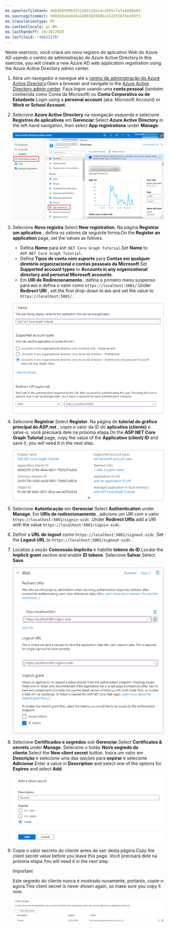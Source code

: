 ```yaml
---
ms.openlocfilehash: debd685996df22a83110a14ca585cfafa4e08a0d
ms.sourcegitcommit: 9d0d10a9e8e5a1d80382d89bc412df287bee03f3
ms.translationtype: MT
ms.contentlocale: pt-BR
ms.lasthandoff: 10/30/2020
ms.locfileid: "48822276"
---
```

<!-- markdownlint-disable MD002 MD041 -->

<span data-ttu-id="98088-101">Neste exercício, você criará um novo registro de aplicativo Web do Azure AD usando o centro de administração do Azure Active Directory.</span><span class="sxs-lookup"><span data-stu-id="98088-101">In this exercise, you will create a new Azure AD web application registration using the Azure Active Directory admin center.</span></span>

1. <span data-ttu-id="98088-102">Abra um navegador e navegue até o [centro de administração do Azure Active Directory](https://aad.portal.azure.com).</span><span class="sxs-lookup"><span data-stu-id="98088-102">Open a browser and navigate to the [Azure Active Directory admin center](https://aad.portal.azure.com).</span></span> <span data-ttu-id="98088-103">Faça logon usando uma **conta pessoal** (também conhecida como Conta da Microsoft) ou **Conta Corporativa ou de Estudante**.</span><span class="sxs-lookup"><span data-stu-id="98088-103">Login using a **personal account** (aka: Microsoft Account) or **Work or School Account**.</span></span>

1. <span data-ttu-id="98088-104">Selecione **Azure Active Directory** na navegação esquerda e selecione **Registros de aplicativos** em **Gerenciar**.</span><span class="sxs-lookup"><span data-stu-id="98088-104">Select **Azure Active Directory** in the left-hand navigation, then select **App registrations** under **Manage**.</span></span>

    ![<span data-ttu-id="98088-105">Uma captura de tela dos registros de aplicativo</span><span class="sxs-lookup"><span data-stu-id="98088-105">A screenshot of the App registrations</span></span> ](./images/aad-portal-app-registrations.png)

1. <span data-ttu-id="98088-106">Selecione **Novo registro**.</span><span class="sxs-lookup"><span data-stu-id="98088-106">Select **New registration**.</span></span> <span data-ttu-id="98088-107">Na página **Registrar um aplicativo** , defina os valores da seguinte forma.</span><span class="sxs-lookup"><span data-stu-id="98088-107">On the **Register an application** page, set the values as follows.</span></span>

    - <span data-ttu-id="98088-108">Defina **Nome** para `ASP.NET Core Graph Tutorial`.</span><span class="sxs-lookup"><span data-stu-id="98088-108">Set **Name** to `ASP.NET Core Graph Tutorial`.</span></span>
    - <span data-ttu-id="98088-109">Defina **Tipos de conta com suporte** para **Contas em qualquer diretório organizacional e contas pessoais da Microsoft**.</span><span class="sxs-lookup"><span data-stu-id="98088-109">Set **Supported account types** to **Accounts in any organizational directory and personal Microsoft accounts**.</span></span>
    - <span data-ttu-id="98088-110">Em **URI de Redirecionamento** , defina o primeiro menu suspenso para `Web` e defina o valor como `https://localhost:5001/`.</span><span class="sxs-lookup"><span data-stu-id="98088-110">Under **Redirect URI** , set the first drop-down to `Web` and set the value to `https://localhost:5001/`.</span></span>

    ![Uma captura de tela da página registrar um aplicativo](./images/aad-register-an-app.png)

1. <span data-ttu-id="98088-112">Selecione **Registrar**.</span><span class="sxs-lookup"><span data-stu-id="98088-112">Select **Register**.</span></span> <span data-ttu-id="98088-113">Na página de **tutorial do gráfico principal do ASP.net** , copie o valor da ID do **aplicativo (cliente)** e salve-o, você precisará dele na próxima etapa.</span><span class="sxs-lookup"><span data-stu-id="98088-113">On the **ASP.NET Core Graph Tutorial** page, copy the value of the **Application (client) ID** and save it, you will need it in the next step.</span></span>

    ![Uma captura de tela da ID do aplicativo do novo registro de aplicativo](./images/aad-application-id.png)

1. <span data-ttu-id="98088-115">Selecione **Autenticação** em **Gerenciar**.</span><span class="sxs-lookup"><span data-stu-id="98088-115">Select **Authentication** under **Manage**.</span></span> <span data-ttu-id="98088-116">Em **URIs de redirecionamento** , adicione um URI com o valor `https://localhost:5001/signin-oidc` .</span><span class="sxs-lookup"><span data-stu-id="98088-116">Under **Redirect URIs** add a URI with the value `https://localhost:5001/signin-oidc`.</span></span>

1. <span data-ttu-id="98088-117">Definir a **URL de logout** como `https://localhost:5001/signout-oidc` .</span><span class="sxs-lookup"><span data-stu-id="98088-117">Set the **Logout URL** to `https://localhost:5001/signout-oidc`.</span></span>

1. <span data-ttu-id="98088-118">Localize a seção **Concessão Implícita** e habilite **tokens de ID**.</span><span class="sxs-lookup"><span data-stu-id="98088-118">Locate the **Implicit grant** section and enable **ID tokens**.</span></span> <span data-ttu-id="98088-119">Selecione **Salvar**.</span><span class="sxs-lookup"><span data-stu-id="98088-119">Select **Save**.</span></span>

    ![Uma captura de tela das configurações da plataforma Web no portal do Azure](./images/aad-web-platform.png)

1. <span data-ttu-id="98088-121">Selecione **Certificados e segredos** sob **Gerenciar**.</span><span class="sxs-lookup"><span data-stu-id="98088-121">Select **Certificates & secrets** under **Manage**.</span></span> <span data-ttu-id="98088-122">Selecione o botão **Novo segredo do cliente**.</span><span class="sxs-lookup"><span data-stu-id="98088-122">Select the **New client secret** button.</span></span> <span data-ttu-id="98088-123">Insira um valor em **Descrição** e selecione uma das opções para **expirar** e selecione **Adicionar**.</span><span class="sxs-lookup"><span data-stu-id="98088-123">Enter a value in **Description** and select one of the options for **Expires** and select **Add**.</span></span>

    ![Uma captura de tela da caixa de diálogo Adicionar um segredo do cliente](./images/aad-new-client-secret.png)

1. <span data-ttu-id="98088-125">Copie o valor secreto do cliente antes de sair desta página.</span><span class="sxs-lookup"><span data-stu-id="98088-125">Copy the client secret value before you leave this page.</span></span> <span data-ttu-id="98088-126">Você precisará dele na próxima etapa.</span><span class="sxs-lookup"><span data-stu-id="98088-126">You will need it in the next step.</span></span>

    > [!IMPORTANT]
    > <span data-ttu-id="98088-127">Este segredo do cliente nunca é mostrado novamente, portanto, copie-o agora.</span><span class="sxs-lookup"><span data-stu-id="98088-127">This client secret is never shown again, so make sure you copy it now.</span></span>

    ![Uma captura de tela do novo segredo do cliente recentemente adicionado](./images/aad-copy-client-secret.png)
